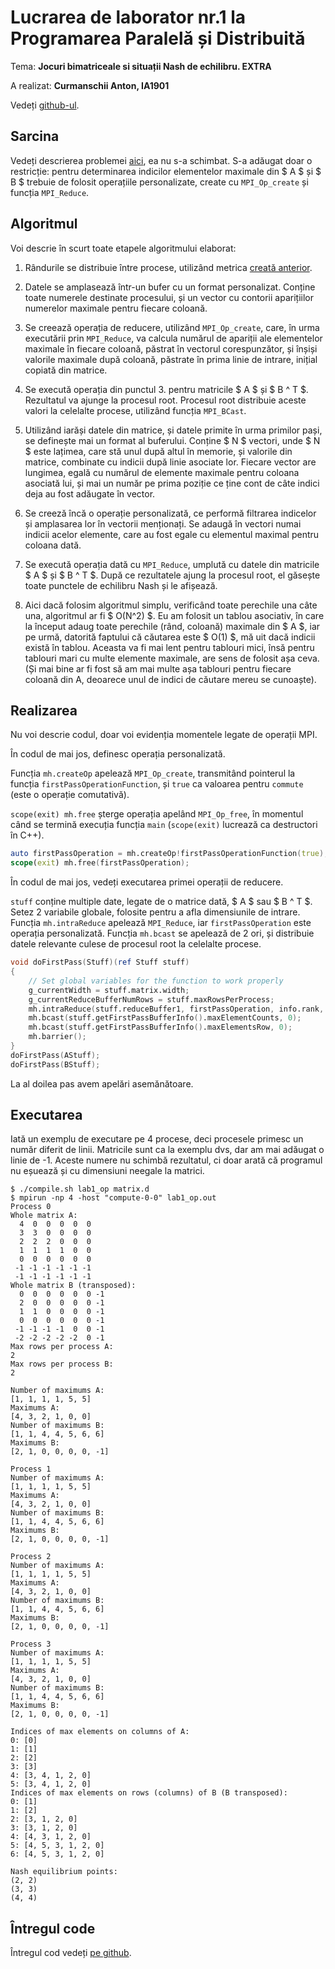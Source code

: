# Lucrarea de laborator nr.1 la Programarea Paralelă și Distribuită

Tema: **Jocuri bimatriceale si situații Nash de echilibru. EXTRA**

A realizat: **Curmanschii Anton, IA1901**

Vedeți [github-ul](https://github.com/AntonC9018/uni_parallel).


## Sarcina

Vedeți descrierea problemei [aici](https://github.com/AntonC9018/uni_parallel/blob/master/doc/Curmanschii_Anton_Laborator_1.md), ea nu s-a schimbat. 
S-a adăugat doar o restricție: pentru determinarea indicilor elementelor maximale din $ A $ și $ B $ trebuie de folosit operațiile personalizate, create cu `MPI_Op_create` și funcția `MPI_Reduce`.

## Algoritmul

Voi descrie în scurt toate etapele algoritmului elaborat:

1. Rândurile se distribuie între procese, utilizând metrica [creată anterior](https://github.com/AntonC9018/uni_parallel/blob/master/doc/Curmanschii_Anton_Laborator_1.md#matricea-de-orice-dimensiune-toate-maximuri).

2. Datele se amplasează într-un bufer cu un format personalizat. 
   Conține toate numerele destinate procesului, și un vector cu contorii aparițiilor numerelor maximale pentru fiecare coloană.

3. Se creează operația de reducere, utilizând `MPI_Op_create`, care, în urma executării prin `MPI_Reduce`, va calcula numărul 
   de apariții ale elementelor maximale în fiecare coloană, păstrat în vectorul corespunzător, și înșiși valorile maximale după coloană, păstrate în prima linie de intrare, inițial copiată din matrice. 

4. Se execută operația din punctul 3. pentru matricile $ A $ și $ B ^ T $. 
   Rezultatul va ajunge la procesul root.
   Procesul root distribuie aceste valori la celelalte procese, utilizând funcția `MPI_BCast`.

5. Utilizând iarăși datele din matrice, și datele primite în urma primilor pași, se definește mai un format al buferului.
   Conține $ N $ vectori, unde $ N $ este lațimea, care stă unul după altul în memorie, și valorile din matrice, combinate cu indicii după linie asociate lor. 
   Fiecare vector are lungimea, egală cu numărul de elemente maximale pentru coloana asociată lui, și mai un număr pe prima poziție ce ține cont de câte indici deja au fost adăugate în vector.

6. Se creeză încă o operație personalizată, ce performă filtrarea indicelor și amplasarea lor în vectorii menționați.
   Se adaugă în vectori numai indicii acelor elemente, care au fost egale cu elementul maximal pentru coloana dată.

7. Se execută operația dată cu `MPI_Reduce`, umplută cu datele din matricile $ A $ și $ B ^ T $.
   După ce rezultatele ajung la procesul root, el găsește toate punctele de echilibru Nash și le afișează.

8. Aici dacă folosim algoritmul simplu, verificând toate perechile una câte una, algoritmul ar fi $ O(N^2) $.
   Eu am folosit un tablou asociativ, în care la început adaug toate perechile (rând, coloană) maximale din $ A $,
   iar pe urmă, datorită faptului că căutarea este $ O(1) $, mă uit dacă indicii există în tablou.
   Aceasta va fi mai lent pentru tablouri mici, însă pentru tablouri mari cu multe elemente maximale, are sens de folosit așa ceva.
   (Și mai bine ar fi fost să am mai multe așa tablouri pentru fiecare coloană din A, deoarece unul de indici de căutare mereu se cunoaște).


## Realizarea

Nu voi descrie codul, doar voi evidenția momentele legate de operații MPI.

În codul de mai jos, definesc operația personalizată.

Funcția `mh.createOp` apelează `MPI_Op_create`, transmitând pointerul la funcția `firstPassOperationFunction`, și `true` ca valoarea pentru `commute` (este o operație comutativă).

`scope(exit) mh.free` șterge operația apelând `MPI_Op_free`, în momentul când se termină execuția funcția `main` (`scope(exit)` lucrează ca destructori în C++).

```d
auto firstPassOperation = mh.createOp!firstPassOperationFunction(true);
scope(exit) mh.free(firstPassOperation);
```

În codul de mai jos, vedeți executarea primei operații de reducere. 

`stuff` conține multiple date, legate de o matrice dată, $ A $ sau $ B ^ T $.
Setez 2 variabile globale, folosite pentru a afla dimensiunile de intrare.
Funcția `mh.intraReduce` apelează `MPI_Reduce`, iar `firstPassOperation` este operația personalizată.
Funcția `mh.bcast` se apelează de 2 ori, și distribuie datele relevante culese de procesul root la celelalte procese.

```d
void doFirstPass(Stuff)(ref Stuff stuff)
{
    // Set global variables for the function to work properly
    g_currentWidth = stuff.matrix.width;
    g_currentReduceBufferNumRows = stuff.maxRowsPerProcess;
    mh.intraReduce(stuff.reduceBuffer1, firstPassOperation, info.rank, 0);
    mh.bcast(stuff.getFirstPassBufferInfo().maxElementCounts, 0);
    mh.bcast(stuff.getFirstPassBufferInfo().maxElementsRow, 0);
    mh.barrier();
}
doFirstPass(AStuff);
doFirstPass(BStuff);
```

La al doilea pas avem apelări asemănătoare.


## Executarea

Iată un exemplu de executare pe 4 procese, deci procesele primesc un număr diferit de linii.
Matricile sunt ca la exemplu dvs, dar am mai adăugat o linie de -1. Aceste numere nu schimbă rezultatul, ci doar arată că programul nu eșuează și cu dimensiuni neegale la matrici.

```
$ ./compile.sh lab1_op matrix.d
$ mpirun -np 4 -host "compute-0-0" lab1_op.out
Process 0
Whole matrix A:
  4  0  0  0  0  0
  3  3  0  0  0  0
  2  2  2  0  0  0
  1  1  1  1  0  0
  0  0  0  0  0  0
 -1 -1 -1 -1 -1 -1
 -1 -1 -1 -1 -1 -1
Whole matrix B (transposed):
  0  0  0  0  0  0 -1
  2  0  0  0  0  0 -1
  1  1  0  0  0  0 -1
  0  0  0  0  0  0 -1
 -1 -1 -1 -1  0  0 -1
 -2 -2 -2 -2 -2  0 -1
Max rows per process A:
2
Max rows per process B:
2

Number of maximums A:
[1, 1, 1, 1, 5, 5]
Maximums A:
[4, 3, 2, 1, 0, 0]
Number of maximums B:
[1, 1, 4, 4, 5, 6, 6]
Maximums B:
[2, 1, 0, 0, 0, 0, -1]

Process 1
Number of maximums A:
[1, 1, 1, 1, 5, 5]
Maximums A:
[4, 3, 2, 1, 0, 0]
Number of maximums B:
[1, 1, 4, 4, 5, 6, 6]
Maximums B:
[2, 1, 0, 0, 0, 0, -1]

Process 2
Number of maximums A:
[1, 1, 1, 1, 5, 5]
Maximums A:
[4, 3, 2, 1, 0, 0]
Number of maximums B:
[1, 1, 4, 4, 5, 6, 6]
Maximums B:
[2, 1, 0, 0, 0, 0, -1]

Process 3
Number of maximums A:
[1, 1, 1, 1, 5, 5]
Maximums A:
[4, 3, 2, 1, 0, 0]
Number of maximums B:
[1, 1, 4, 4, 5, 6, 6]
Maximums B:
[2, 1, 0, 0, 0, 0, -1]

Indices of max elements on columns of A:
0: [0]
1: [1]
2: [2]
3: [3]
4: [3, 4, 1, 2, 0]
5: [3, 4, 1, 2, 0]
Indices of max elements on rows (columns) of B (B transposed):
0: [1]
1: [2]
2: [3, 1, 2, 0]
3: [3, 1, 2, 0]
4: [4, 3, 1, 2, 0]
5: [4, 5, 3, 1, 2, 0]
6: [4, 5, 3, 1, 2, 0]

Nash equilibrium points:
(2, 2)
(3, 3)
(4, 4)
```

## Întregul code

Întregul cod vedeți [pe github](https://github.com/AntonC9018/uni_parallel/blob/c13c45f21bd80abf968d419beab2340834e68747/source/lab1_op.d).